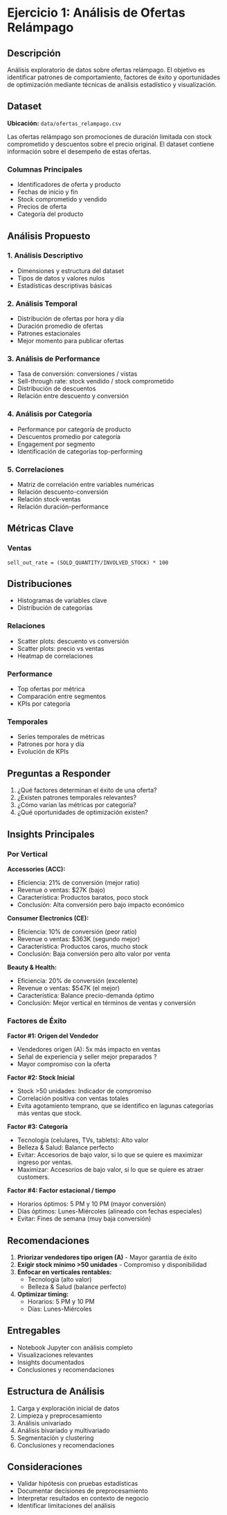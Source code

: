 # Ejercicio 1: Análisis de Ofertas Relámpago

## Descripción

Análisis exploratorio de datos sobre ofertas relámpago. El objetivo es identificar patrones de comportamiento, factores de éxito y oportunidades de optimización mediante técnicas de análisis estadístico y visualización.

## Dataset

**Ubicación:** `data/ofertas_relampago.csv`

Las ofertas relámpago son promociones de duración limitada con stock comprometido y descuentos sobre el precio original. El dataset contiene información sobre el desempeño de estas ofertas.

### Columnas Principales

- Identificadores de oferta y producto
- Fechas de inicio y fin
- Stock comprometido y vendido
- Precios de oferta
- Categoría del producto

## Análisis Propuesto

### 1. Análisis Descriptivo

- Dimensiones y estructura del dataset
- Tipos de datos y valores nulos
- Estadísticas descriptivas básicas

### 2. Análisis Temporal

- Distribución de ofertas por hora y día
- Duración promedio de ofertas
- Patrones estacionales
- Mejor momento para publicar ofertas

### 3. Análisis de Performance

- Tasa de conversión: conversiones / vistas
- Sell-through rate: stock vendido / stock comprometido
- Distribución de descuentos
- Relación entre descuento y conversión

### 4. Análisis por Categoría

- Performance por categoría de producto
- Descuentos promedio por categoría
- Engagement por segmento
- Identificación de categorías top-performing

### 5. Correlaciones

- Matriz de correlación entre variables numéricas
- Relación descuento-conversión
- Relación stock-ventas
- Relación duración-performance

## Métricas Clave

### Ventas

```
sell_out_rate = (SOLD_QUANTITY/INVOLVED_STOCK) * 100
```

## Distribuciones

- Histogramas de variables clave
- Distribución de categorías

### Relaciones

- Scatter plots: descuento vs conversión
- Scatter plots: precio vs ventas
- Heatmap de correlaciones

### Performance

- Top ofertas por métrica
- Comparación entre segmentos
- KPIs por categoría

### Temporales

- Series temporales de métricas
- Patrones por hora y día
- Evolución de KPIs

## Preguntas a Responder

1. ¿Qué factores determinan el éxito de una oferta?
2. ¿Existen patrones temporales relevantes?
3. ¿Cómo varían las métricas por categoría?
4. ¿Qué oportunidades de optimización existen?

## Insights Principales

### Por Vertical

**Accessories (ACC):**

- Eficiencia: 21% de conversión (mejor ratio)
- Revenue o ventas: $27K (bajo)
- Característica: Productos baratos, poco stock
- Conclusión: Alta conversión pero bajo impacto económico

**Consumer Electronics (CE):**

- Eficiencia: 10% de conversión (peor ratio)
- Revenue o ventas: $363K (segundo mejor)
- Característica: Productos caros, mucho stock
- Conclusión: Baja conversión pero alto valor por venta

**Beauty & Health:**

- Eficiencia: 20% de conversión (excelente)
- Revenue o ventas: $547K (el mejor)
- Característica: Balance precio-demanda óptimo
- Conclusión: Mejor vertical en términos de ventas y conversión

### Factores de Éxito

**Factor #1: Origen del Vendedor**

- Vendedores origen (A): 5x más impacto en ventas
- Señal de experiencia y seller mejor preparados ?
- Mayor compromiso con la oferta

**Factor #2: Stock Inicial**

- Stock >50 unidades: Indicador de compromiso
- Correlación positiva con ventas totales
- Evita agotamiento temprano, que se identifico en lagunas categorias más ventas que stock.

**Factor #3: Categoría**

- Tecnología (celulares, TVs, tablets): Alto valor
- Belleza & Salud: Balance perfecto
- Evitar: Accesorios de bajo valor, si lo que se quiere es maximizar ingreso por ventas.
- Maximizar: Accesorios de bajo valor, si lo que se quiere es atraer customers.

**Factor #4: Factor estacional / tiempo**

- Horarios óptimos: 5 PM y 10 PM (mayor conversión)
- Días óptimos: Lunes-Miércoles (alineado con fechas especiales)
- Evitar: Fines de semana (muy baja conversión)

## Recomendaciones

1. **Priorizar vendedores tipo origen (A)** - Mayor garantía de éxito
2. **Exigir stock mínimo >50 unidades** - Compromiso y disponibilidad
3. **Enfocar en verticales rentables:**
   - Tecnología (alto valor)
   - Belleza & Salud (balance perfecto)
4. **Optimizar timing:**
   - Horarios: 5 PM y 10 PM
   - Días: Lunes-Miércoles

## Entregables

- Notebook Jupyter con análisis completo
- Visualizaciones relevantes
- Insights documentados
- Conclusiones y recomendaciones

## Estructura de Análisis

1. Carga y exploración inicial de datos
2. Limpieza y preprocesamiento
3. Análisis univariado
4. Análisis bivariado y multivariado
5. Segmentación y clustering
6. Conclusiones y recomendaciones

## Consideraciones

- Validar hipótesis con pruebas estadísticas
- Documentar decisiones de preprocesamiento
- Interpretar resultados en contexto de negocio
- Identificar limitaciones del análisis
